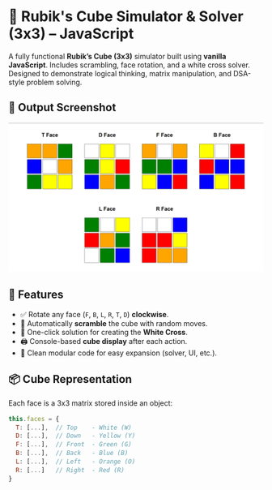 # 🧊 Rubik's Cube Simulator & Solver (3x3) – JavaScript

A fully functional **Rubik’s Cube (3x3)** simulator built using **vanilla JavaScript**. Includes scrambling, face rotation, and a white cross solver. Designed to demonstrate logical thinking, matrix manipulation, and DSA-style problem solving.

## 📸 Output Screenshot
    
![Rubik Cube Output](assets/RubikCube.png)


## 🚀 Features

- ✅ Rotate any face (`F`, `B`, `L`, `R`, `T`, `D`) **clockwise**.
- 🔄 Automatically **scramble** the cube with random moves.
- 🧠 One-click solution for creating the **White Cross**.
- 🖨️ Console-based **cube display** after each action.
- 🧩 Clean modular code for easy expansion (solver, UI, etc.).


## 📦 Cube Representation

Each face is a 3x3 matrix stored inside an object:
```js
this.faces = {
  T: [...],  // Top    - White (W)
  D: [...],  // Down   - Yellow (Y)
  F: [...],  // Front  - Green (G)
  B: [...],  // Back   - Blue (B)
  L: [...],  // Left   - Orange (O)
  R: [...]   // Right  - Red (R)
}
